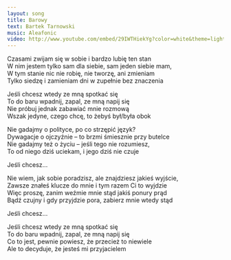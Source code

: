 ```yaml
---
layout: song
title: Barowy
text: Bartek Tarnowski
music: Aleafonic
video: http://www.youtube.com/embed/29IWTHiekYg?color=white&theme=light
---
```


Czasami zwijam się w sobie i bardzo lubię ten stan  
W nim jestem tylko sam dla siebie, sam jeden siebie mam,  
W tym stanie nic nie robię, nie tworzę, ani zmieniam  
Tylko siedzę i zamieniam dni w zupełnie bez znaczenia  

Jeśli chcesz wtedy ze mną spotkać się  
To do baru wpadnij, zapal, ze mną napij się  
Nie próbuj jednak zabawiać mnie rozmową  
Wszak jedyne, czego chcę, to żebyś był/była obok  

<div class="song-hr"></div>

Nie gadajmy o polityce, po co strzępić język?  
Dywagacje o ojczyźnie – to brzmi śmiesznie przy butelce  
Nie gadajmy też o życiu – jeśli tego nie rozumiesz,  
To od niego dziś uciekam, i jego dziś nie czuje  

Jeśli chcesz...  

<div class="song-hr"></div>

Nie wiem, jak sobie poradzisz, ale znajdziesz jakieś wyjście,  
Zawsze znałeś klucze do mnie i tym razem Ci to wyjdzie  
Więc proszę, zanim weźmie mnie stąd jakiś ponury prąd  
Bądź czujny i gdy przyjdzie pora, zabierz mnie wtedy stąd  

Jeśli chcesz... 

Jeśli chcesz wtedy ze mną spotkać się  
To do baru wpadnij, zapal, ze mną napij się  
Co to jest, pewnie powiesz, że przecież to niewiele  
Ale to decyduje, że jesteś mi przyjacielem  